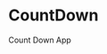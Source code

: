# CountDown
 Count Down App
     
          
                                                       
                                                                     
                                                           
                                                  
                                                  
                         
                 
             
    
 
   
